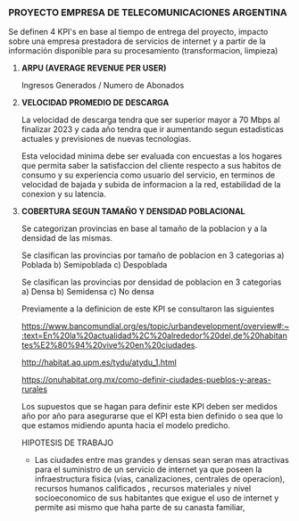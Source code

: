 ### PROYECTO EMPRESA DE TELECOMUNICACIONES ARGENTINA

Se definen 4 KPI's en base al tiempo de entrega del proyecto, impacto sobre una empresa prestadora de servicios de internet y a partir de la información disponible para su procesamiento (transformacion, limpieza)


1) **ARPU (AVERAGE REVENUE PER USER)**  

   Ingresos Generados / Numero de Abonados  

2) **VELOCIDAD PROMEDIO DE DESCARGA**

   La velocidad de descarga tendra que ser superior mayor a 70 Mbps al finalizar 2023 y cada año tendra que ir aumentando segun estadisticas actuales y previsiones de       nuevas tecnologias.

   Esta velocidad minima debe ser evaluada con encuestas a los hogares que permita saber la satisfaccion del cliente respecto a sus habitos de consumo y su experiencia 
   como usuario del servicio, en terminos de velocidad de bajada y subida de informacion a la red, estabilidad de la conexion y su latencia.

4) **COBERTURA SEGUN TAMAÑO Y DENSIDAD POBLACIONAL**

   Se categorizan provincias en base al tamaño de la poblacion y a la densidad de las mismas. 

   Se clasifican las provincias por tamaño de poblacion en 3 categorias
   a) Poblada
   b) Semipoblada
   c) Despoblada

   Se clasifican las provincias por densidad de poblacion en 3 categorias
   a) Densa
   b) Semidensa
   c) No densa

   Previamente a la definicion de este KPI se consultaron las siguientes 
   
   https://www.bancomundial.org/es/topic/urbandevelopment/overview#:~:text=En%20la%20actualidad%2C%20alrededor%20del,de%20habitantes%E2%80%94%20vive%20en%20ciudades.

   http://habitat.aq.upm.es/tydu/atydu_1.html

   https://onuhabitat.org.mx/como-definir-ciudades-pueblos-y-areas-rurales

   Los supuestos que se hagan para definir este KPI deben ser medidos año por año para asegurarse que el KPI esta bien definido o sea que lo que estamos midiendo          apunta hacia el modelo predicho.

   HIPOTESIS DE TRABAJO

   - Las ciudades entre mas grandes y densas sean seran mas atractivas para el suministro de un servicio de internet ya que poseen la infraestructura fisica (vias, canalizaciones, centrales de operacion), recursos humanos calificados , recursos materiales y nivel socioeconomico de sus habitantes que exigue el uso de internet y permite asi mismo que haha parte de su canasta familiar, 
